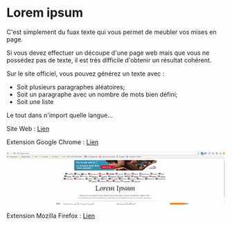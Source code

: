 # Lorem ipsum

C'est simplement du fuax texte qui vous permet de meubler vos mises en page.

Si vous devez effectuer un découpe d'une page web mais que vous ne possédez pas de texte, il est très difficile d'obtenir un résultat cohérent.

Sur le site officiel, vous pouvez générez un texte avec :
 
- Soit plusieurs paragraphes aléatoires;
- Soit un paragraphe avec un nombre de mots bien défini;
- Soit une liste

Le tout dans n'import quelle langue...

Site Web : [Lien](http://fr.lipsum.com/)

Extension Google Chrome : [Lien](https://chrome.google.com/webstore/detail/lorem-ipsum-generator-def/mcdcbjjoakogbcopinefncmkcamnfkdb)

![extension](lorem-ipsum/video/extension-chrome.gif)

Extension Mozilla Firefox : [Lien](https://addons.mozilla.org/fr/firefox/addon/simple-lorem-ipsum/)